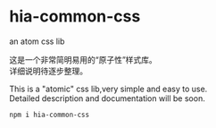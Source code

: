 # hia-common-css
an atom css lib

这是一个非常简明易用的“原子性”样式库。\
详细说明待逐步整理。

This is a "atomic" css lib,very simple and easy to use.\
Detailed description and documentation will be soon.

    npm i hia-common-css